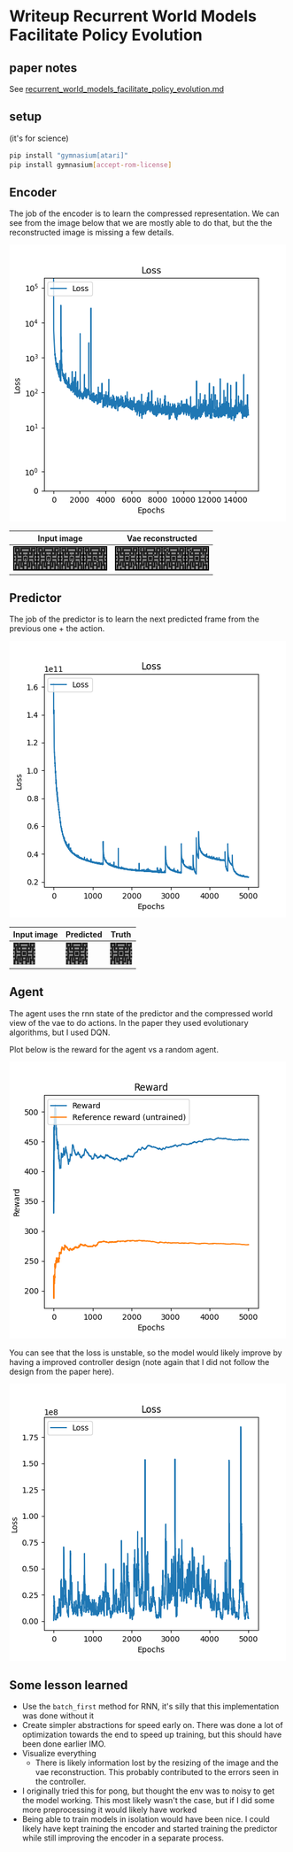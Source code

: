 # Writeup Recurrent World Models Facilitate Policy Evolution

## paper notes
See [recurrent_world_models_facilitate_policy_evolution.md](./recurrent_world_models_facilitate_policy_evolution.md)

## setup

(it's for science)
```bash
pip install "gymnasium[atari]"
pip install gymnasium[accept-rom-license]
```

## Encoder
The job of the encoder is to learn the compressed representation. We can see from the image below that we are mostly able to do that, but the the reconstructed image is missing a few details.

![loss](./encoder/loss.png)

| Input image                     | Vae reconstructed         |
| ------------------------------- | ------------------------- |
| ![example](./encoder/truth.png) | ![vae](./encoder/vae.png) |

## Predictor
The job of the predictor is to learn the next predicted frame from the previous one + the action.

![loss](./predictor/loss.png)

| Input image                                                     | Predicted                                                             | Truth                                                         |
| --------------------------------------------------------------- | --------------------------------------------------------------------- | ------------------------------------------------------------- |
| ![previous frame](./predictor/truth_previous_frame_decoded.png) | ![predicted next frame](./predictor/predicted_next_frame_decoded.png) | ![truth next frame](./predictor/truth_next_frame_decoded.png) |

## Agent
The agent uses the rnn state of the predictor and the compressed world view of the vae to do actions.
In the paper they used evolutionary algorithms, but I used DQN.

Plot below is the reward for the agent vs a random agent. 

![reward](./controller/reward.png)  

You can see that the loss is unstable, so the model would likely improve by having a improved controller design (note again that I did not follow the design from the paper here).

![loss](./controller/loss.png)

## Some lesson learned
- Use the `batch_first` method for RNN, it's silly that this implementation was done without it
- Create simpler abstractions for speed early on. There was done a lot of optimization towards the end to speed up training, but this should have been done earlier IMO.
- Visualize everything 
  - There is likely information lost by the resizing of the image and the vae reconstruction. This probably contributed to the errors seen in the controller.
- I originally tried this for pong, but thought the env was to noisy to get the model working. This most likely wasn't the case, but if I did some more preprocessing it would likely have worked
- Being able to train models in isolation would have been nice. I could likely have kept training the encoder and started training the predictor while still improving the encoder in a separate process.
